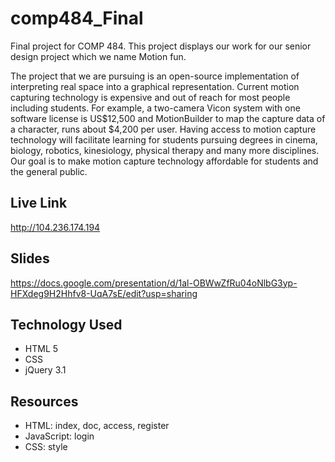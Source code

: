# comp484_Final

Final project for COMP 484. This project displays our work for our senior design project which
we name Motion fun. 

The project that we are pursuing is an open-source implementation of interpreting real space into a graphical representation. Current motion capturing technology is expensive and out of reach for most people including students. For example, a two-camera Vicon system with one software license is US$12,500 and MotionBuilder to map the capture data of a character, runs about $4,200 per user. Having access to motion capture technology will facilitate learning for students pursuing degrees in cinema, biology, robotics, kinesiology, physical therapy and many more disciplines. Our goal is to make motion capture technology affordable for students and the general public.

## Live Link
http://104.236.174.194

## Slides
https://docs.google.com/presentation/d/1al-OBWwZfRu04oNlbG3yp-HFXdeg9H2Hhfv8-UqA7sE/edit?usp=sharing

## Technology Used

- HTML 5
- CSS
- jQuery 3.1


## Resources
- HTML:         index, doc, access, register
- JavaScript:   login
- CSS:          style
